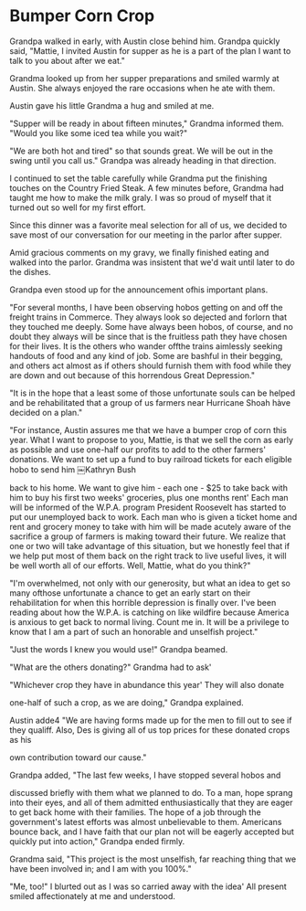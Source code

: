 Bumper Corn Crop
================

Grandpa walked in early, with Austin close behind him. Grandpa quickly said, "Mattie,
I invited Austin for supper as he is a part of the plan I want to talk to you about
after we eat."

Grandma looked up from her supper preparations and smiled warmly at Austin. She
always enjoyed the rare occasions when he ate with them.

Austin gave his little Grandma a hug and smiled at me.

"Supper will be ready in about fifteen minutes," Grandma informed them. "Would you
like some iced tea while you wait?"

"We are both hot and tired" so that sounds great. We will be out in the swing until
you call us." Grandpa was already heading in that direction.

I continued to set the table carefully while Grandma put the finishing touches on the
Country Fried Steak. A few minutes before, Grandma had taught me how to make the milk
graly. I was so proud of myself that it turned out so well for my first effort.

Since this dinner was a favorite meal selection for all of us, we decided to save
most of our conversation for our meeting in the parlor after supper.

Amid gracious comments on my gravy, we finally finished eating and walked into the
parlor. Grandma was insistent that we'd wait until later to do the dishes.

Grandpa even stood up for the announcement ofhis important plans.

"For several months, I have been observing hobos getting on and off the freight
trains in Commerce. They always look so dejected and forlorn that they touched me
deeply. Some have always been hobos, of course, and no doubt they always will be
since that is the fruitless path they have chosen for their lives. It is the others
who wander offthe trains aimlessly seeking handouts of food and any kind of job. Some
are bashful in their begging, and others act almost as if others should furnish them
with food while they are down and out because of this horrendous Great Depression."

"It is in the hope that a least some of those unfortunate souls can be helped and be
rehabilitated that a group of us farmers near Hurricane Shoah hàve decided on a
plan."

"For instance, Austin assures me that we have a bumper crop of corn this year. What I
want to propose to you, Mattie, is that we sell the corn as early as possible and use
one-half our profits to add to the other farmers' donations. We want to set up a fund
to buy railroad tickets for each eligible hobo to send him ￼Kathryn Bush

back to his home. We want to give him - each one - $25 to take back with him to buy
his first two weeks' groceries, plus one months rent' Each man will be informed of
the W.P.A. program President Roosevelt has started to put our unemployed back to
work. Each man who is given a ticket home and rent and grocery money to take with him
will be made acutely aware of the sacrifice a group of farmers is making toward their
future. We realize that one or two will take advantage of this situation, but we
honestly feel that if we help put most of them back on the right track to live useful
lives, it will be well worth all of our efforts. Well, Mattie, what do you think?"

"I'm overwhelmed, not only with our generosity, but what an idea to get so many
ofthose unfortunate a chance to get an early start on their rehabilitation for when
this horrible depression is finally over. I've been reading about how the W.P.A. is
catching on like wildfire because America is anxious to get back to normal living.
Count me in. It will be a privilege to know that I am a part of such an honorable and
unselfish project."

"Just the words I knew you would use!" Grandpa beamed.

"What are the others donating?" Grandma had to ask'

"Whichever crop they have in abundance this year' They will also donate

one-half of such a crop, as we are doing," Grandpa explained.

Austin adde4 "We are having forms made up for the men to fill out to see if they
qualiff. Also, Des is giving all of us top prices for these donated crops as his

own contribution toward our cause."

Grandpa added, "The last few weeks, I have stopped several hobos and

discussed briefly with them what we planned to do. To a man, hope sprang into their
eyes, and all of them admitted enthusiastically that they are eager to get back home
with their families. The hope of a job through the government's latest efforts was
almost unbelievable to them. Americans bounce back, and I have faith that our plan
not will be eagerly accepted but quickly put into action," Grandpa ended firmly.

Grandma said, "This project is the most unselfish, far reaching thing that we have
been involved in; and I am with you 100%."

"Me, too!" I blurted out as I was so carried away with the idea' All present smiled
affectionately at me and understood.
